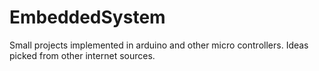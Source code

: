 # EmbeddedSystem
Small projects implemented in arduino and other micro controllers. Ideas picked from other internet sources. 
